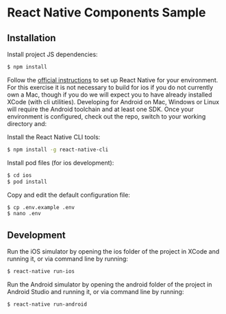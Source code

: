 # React Native Components Sample

## Installation

Install project JS dependencies:

```bash
$ npm install
```
Follow the [official instructions](https://reactnative.dev/docs/environment-setup) to set up React Native for your environment. For this exercise it is not necessary to build for ios if you do not currently own a Mac, though if you do we will expect you to have already installed XCode (with cli utilities). Developing for Android on Mac, Windows or Linux  will require the Android toolchain and at least one SDK. Once your environment is configured, check out the repo, switch to your working directory and:

Install the React Native CLI tools:

```bash
$ npm install -g react-native-cli
```

Install pod files (for ios development):

```bash
$ cd ios
$ pod install
```

Copy and edit the default configuration file:

```bash
$ cp .env.example .env
$ nano .env
```

## Development

Run the iOS simulator by opening the ios folder of the project in XCode and running it, or via command line by running:

```bash
$ react-native run-ios
```

Run the Android simulator by opening the android folder of the project in Android Studio and running it, or via command line by running:

```bash
$ react-native run-android
```
